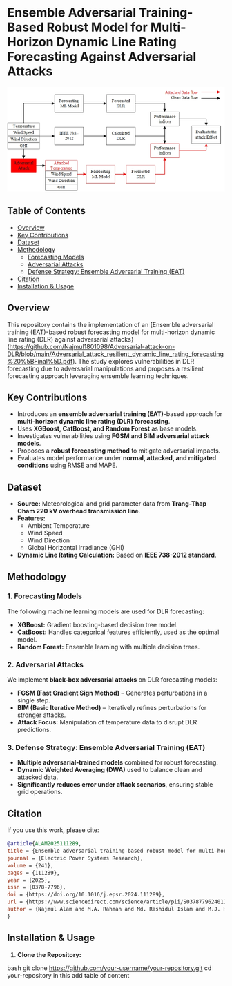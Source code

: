 # **Ensemble Adversarial Training-Based Robust Model for Multi-Horizon Dynamic Line Rating Forecasting Against Adversarial Attacks**  

![Workflow Overview](Image/Flowchart.jpg)  

## **Table of Contents**  
- [Overview](#overview)  
- [Key Contributions](#key-contributions)  
- [Dataset](#dataset)  
- [Methodology](#methodology)  
  - [Forecasting Models](#1-forecasting-models)  
  - [Adversarial Attacks](#2-adversarial-attacks)  
  - [Defense Strategy: Ensemble Adversarial Training (EAT)](#3-defense-strategy-ensemble-adversarial-training-eat)  
- [Citation](#citation)  
- [Installation & Usage](#installation--usage)  

## **Overview**  
This repository contains the implementation of an [Ensemble adversarial training (EAT)-based robust forecasting model for multi-horizon dynamic line rating (DLR) against adversarial attacks}(https://github.com/Najmul1801098/Adversarial-attack-on-DLR/blob/main/Adversarial_attack_resilient_dynamic_line_rating_forecasting%20%5BFinal%5D.pdf). The study explores vulnerabilities in DLR forecasting due to adversarial manipulations and proposes a resilient forecasting approach leveraging ensemble learning techniques. 

## **Key Contributions**  
- Introduces an **ensemble adversarial training (EAT)**-based approach for **multi-horizon dynamic line rating (DLR) forecasting**.  
- Uses **XGBoost, CatBoost, and Random Forest** as base models.  
- Investigates vulnerabilities using **FGSM and BIM adversarial attack models**.  
- Proposes a **robust forecasting method** to mitigate adversarial impacts.  
- Evaluates model performance under **normal, attacked, and mitigated conditions** using RMSE and MAPE.  

## **Dataset**  
- **Source:** Meteorological and grid parameter data from **Trang-Thap Cham 220 kV overhead transmission line**.  
- **Features:**  
  - Ambient Temperature  
  - Wind Speed  
  - Wind Direction  
  - Global Horizontal Irradiance (GHI)  
- **Dynamic Line Rating Calculation:** Based on **IEEE 738-2012 standard**.  

## **Methodology**  
### **1. Forecasting Models**  
The following machine learning models are used for DLR forecasting:  
- **XGBoost:** Gradient boosting-based decision tree model.  
- **CatBoost:** Handles categorical features efficiently, used as the optimal model.  
- **Random Forest:** Ensemble learning with multiple decision trees.  

### **2. Adversarial Attacks**  
We implement **black-box adversarial attacks** on DLR forecasting models:  
- **FGSM (Fast Gradient Sign Method)** – Generates perturbations in a single step.  
- **BIM (Basic Iterative Method)** – Iteratively refines perturbations for stronger attacks.  
- **Attack Focus:** Manipulation of temperature data to disrupt DLR predictions.  

### **3. Defense Strategy: Ensemble Adversarial Training (EAT)**  
- **Multiple adversarial-trained models** combined for robust forecasting.  
- **Dynamic Weighted Averaging (DWA)** used to balance clean and attacked data.  
- **Significantly reduces error under attack scenarios**, ensuring stable grid operations.  

## **Citation**  
If you use this work, please cite:  

```bibtex
@article{ALAM2025111289,
title = {Ensemble adversarial training-based robust model for multi-horizon dynamic line rating forecasting against adversarial attacks},
journal = {Electric Power Systems Research},
volume = {241},
pages = {111289},
year = {2025},
issn = {0378-7796},
doi = {https://doi.org/10.1016/j.epsr.2024.111289},
url = {https://www.sciencedirect.com/science/article/pii/S0378779624011751},
author = {Najmul Alam and M.A. Rahman and Md. Rashidul Islam and M.J. Hossain}
}
```
## **Installation & Usage**  
1. **Clone the Repository:**  
   
bash
   git clone https://github.com/your-username/your-repository.git
   cd your-repository in this add table of content
